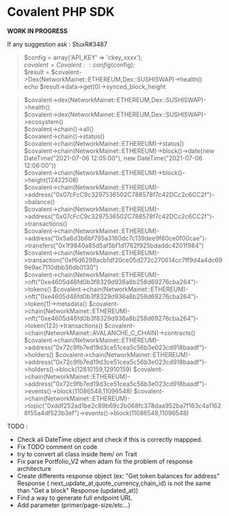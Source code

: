 # Covalent PHP SDK

**WORK IN PROGRESS**

If any suggestion ask : StuxR#3487


> $config = array('API_KEY' => 'ckey_xxxx');  
> $covalent = Covalent::config($config);  
> $result = $covalent->Dex(NetworkMainet::ETHEREUM,Dex::SUSHISWAP)->health()  
> echo $result->data->get(0)->synced_block_height  

> $covalent->dex(NetworkMainet::ETHEREUM,Dex::SUSHISWAP)->health()  
> $covalent->dex(NetworkMainet::ETHEREUM,Dex::SUSHISWAP)->ecosystem()  
> $covalent->chain()->all()  
> $covalent->chain()->status()  
> $covalent->chain(NetworkMainet::ETHEREUM)->status()  
> $covalent->chain(NetworkMainet::ETHEREUM)->block()->date(new DateTime("2021-07-06 12:05:00"), new DateTime("2021-07-06 12:06:00"))    
> $covalent->chain(NetworkMainet::ETHEREUM)->block()->height(12422508)  
> $covalent->chain(NetworkMainet::ETHEREUM)->address("0x07cFcC9c3297536502C788578f7c42DCc2c6CC2f")->balance()  
> $covalent->chain(NetworkMainet::ETHEREUM)->address("0x07cFcC9c3297536502C788578f7c42DCc2c6CC2f")->transactions()  
> $covalent->chain(NetworkMainet::ETHEREUM)->address("0x5a6d3b6bf795a3160dc7c139dee9f60ce0f00cae")->transfers("0x1f9840a85d5af5bf1d1762f925bdaddc4201f984")  
> $covalent->chain(NetworkMainet::ETHEREUM)->transaction("0xf6d6298acb1df20ce05d272c270614cc7ff9d4a4dc699e9ac7110dbb36db0130")  
> $covalent->chain(NetworkMainet::ETHEREUM)->nft("0xe4605d46fd0b3f8329d936a8b258d69276cba264")->tokens()
> $covalent->chain(NetworkMainet::ETHEREUM)->nft("0xe4605d46fd0b3f8329d936a8b258d69276cba264")->token(1)->metadata()
> $covalent->chain(NetworkMainet::ETHEREUM)->nft("0xe4605d46fd0b3f8329d936a8b258d69276cba264")->token(123)->transactions()
> $covalent->chain(NetworkMainet::AVALANCHE_C_CHAIN)->contracts()
> $covalent->chain(NetworkMainet::ETHEREUM)->address("0x72c9fb7ed19d3ce51cea5c56b3e023cd918baadf")->holders()
> $covalent->chain(NetworkMainet::ETHEREUM)->address("0x72c9fb7ed19d3ce51cea5c56b3e023cd918baadf")->holders()->block(12810159,12910159)
> $covalent->chain(NetworkMainet::ETHEREUM)->address("0x72c9fb7ed19d3ce51cea5c56b3e023cd918baadf")->events()->block(11086548,11096548)
> $covalent->chain(NetworkMainet::ETHEREUM)->topic("0xddf252ad1be2c89b69c2b068fc378daa952ba7f163c4a11628f55a4df523b3ef")->events()->block(11086548,11096548)

TODO :
- Check all DateTime object and check if this is correctly mappped.
- Fix TODO comment on code
- try to convert all class inside Item/ on Trait
- Fix parse Portfolio_V2 when adam fix the problem of response architecture
- Create differents response object (ex: "Get token balances for address" Response (
  next_update_at,quote_currency,chain_id) is not the same than "Get a block" Response (updated_at))
- Find a way to generate full endpoint URL
- Add parameter (primer/page-size/etc...)